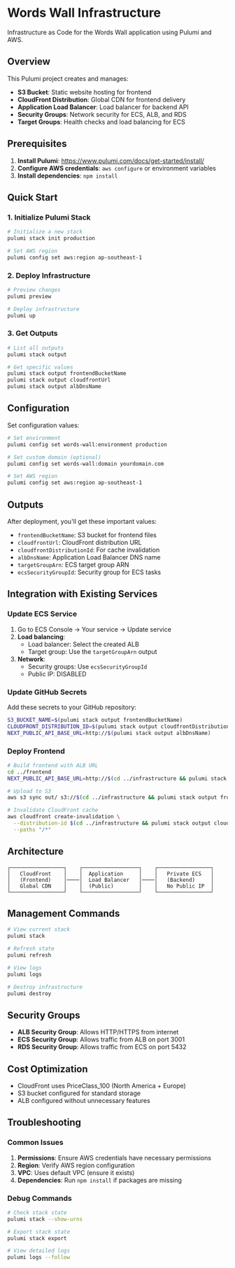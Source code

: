 # Words Wall Infrastructure

Infrastructure as Code for the Words Wall application using Pulumi and AWS.

## Overview

This Pulumi project creates and manages:

- **S3 Bucket**: Static website hosting for frontend
- **CloudFront Distribution**: Global CDN for frontend delivery
- **Application Load Balancer**: Load balancer for backend API
- **Security Groups**: Network security for ECS, ALB, and RDS
- **Target Groups**: Health checks and load balancing for ECS

## Prerequisites

1. **Install Pulumi**: https://www.pulumi.com/docs/get-started/install/
2. **Configure AWS credentials**: `aws configure` or environment variables
3. **Install dependencies**: `npm install`

## Quick Start

### 1. Initialize Pulumi Stack

```bash
# Initialize a new stack
pulumi stack init production

# Set AWS region
pulumi config set aws:region ap-southeast-1
```

### 2. Deploy Infrastructure

```bash
# Preview changes
pulumi preview

# Deploy infrastructure
pulumi up
```

### 3. Get Outputs

```bash
# List all outputs
pulumi stack output

# Get specific values
pulumi stack output frontendBucketName
pulumi stack output cloudfrontUrl
pulumi stack output albDnsName
```

## Configuration

Set configuration values:

```bash
# Set environment
pulumi config set words-wall:environment production

# Set custom domain (optional)
pulumi config set words-wall:domain yourdomain.com

# Set AWS region
pulumi config set aws:region ap-southeast-1
```

## Outputs

After deployment, you'll get these important values:

- `frontendBucketName`: S3 bucket for frontend files
- `cloudfrontUrl`: CloudFront distribution URL
- `cloudfrontDistributionId`: For cache invalidation
- `albDnsName`: Application Load Balancer DNS name
- `targetGroupArn`: ECS target group ARN
- `ecsSecurityGroupId`: Security group for ECS tasks

## Integration with Existing Services

### Update ECS Service

1. Go to ECS Console → Your service → Update service
2. **Load balancing**:
   - Load balancer: Select the created ALB
   - Target group: Use the `targetGroupArn` output
3. **Network**:
   - Security groups: Use `ecsSecurityGroupId`
   - Public IP: DISABLED

### Update GitHub Secrets

Add these secrets to your GitHub repository:

```bash
S3_BUCKET_NAME=$(pulumi stack output frontendBucketName)
CLOUDFRONT_DISTRIBUTION_ID=$(pulumi stack output cloudfrontDistributionId)
NEXT_PUBLIC_API_BASE_URL=http://$(pulumi stack output albDnsName)
```

### Deploy Frontend

```bash
# Build frontend with ALB URL
cd ../frontend
NEXT_PUBLIC_API_BASE_URL=http://$(cd ../infrastructure && pulumi stack output albDnsName) yarn build

# Upload to S3
aws s3 sync out/ s3://$(cd ../infrastructure && pulumi stack output frontendBucketName) --delete

# Invalidate CloudFront cache
aws cloudfront create-invalidation \
  --distribution-id $(cd ../infrastructure && pulumi stack output cloudfrontDistributionId) \
  --paths "/*"
```

## Architecture

```
┌─────────────────┐    ┌──────────────────┐    ┌─────────────────┐
│   CloudFront    │    │  Application     │    │   Private ECS   │
│   (Frontend)    │────│  Load Balancer   │────│   (Backend)     │
│   Global CDN    │    │  (Public)        │    │   No Public IP  │
└─────────────────┘    └──────────────────┘    └─────────────────┘
```

## Management Commands

```bash
# View current stack
pulumi stack

# Refresh state
pulumi refresh

# View logs
pulumi logs

# Destroy infrastructure
pulumi destroy
```

## Security Groups

- **ALB Security Group**: Allows HTTP/HTTPS from internet
- **ECS Security Group**: Allows traffic from ALB on port 3001
- **RDS Security Group**: Allows traffic from ECS on port 5432

## Cost Optimization

- CloudFront uses PriceClass_100 (North America + Europe)
- S3 bucket configured for standard storage
- ALB configured without unnecessary features

## Troubleshooting

### Common Issues

1. **Permissions**: Ensure AWS credentials have necessary permissions
2. **Region**: Verify AWS region configuration
3. **VPC**: Uses default VPC (ensure it exists)
4. **Dependencies**: Run `npm install` if packages are missing

### Debug Commands

```bash
# Check stack state
pulumi stack --show-urns

# Export stack state
pulumi stack export

# View detailed logs
pulumi logs --follow
```